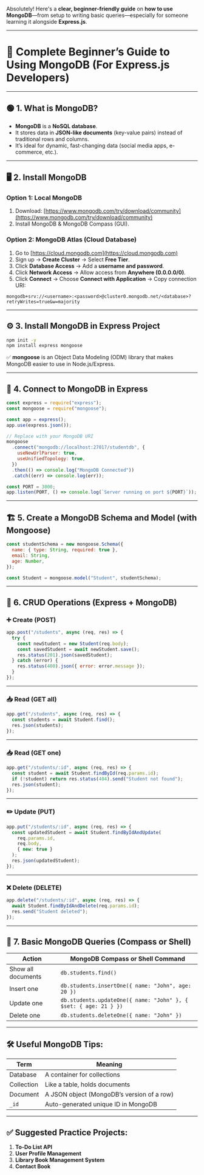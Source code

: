 Absolutely! Here's a **clear, beginner-friendly guide** on **how to use MongoDB**—from setup to writing basic queries—especially for someone learning it alongside **Express.js**.

---

# 📘 Complete Beginner’s Guide to Using MongoDB (For Express.js Developers)

---

## 🟢 1. What is MongoDB?

- **MongoDB** is a **NoSQL database**.
- It stores data in **JSON-like documents** (key-value pairs) instead of traditional rows and columns.
- It’s ideal for dynamic, fast-changing data (social media apps, e-commerce, etc.).

---

## 🖥️ 2. Install MongoDB

### Option 1: Local MongoDB

1. Download: [https://www.mongodb.com/try/download/community](https://www.mongodb.com/try/download/community)
2. Install MongoDB & MongoDB Compass (GUI).

### Option 2: MongoDB Atlas (Cloud Database)

1. Go to [https://cloud.mongodb.com](https://cloud.mongodb.com)
2. Sign up → **Create Cluster** → Select **Free Tier**.
3. Click **Database Access** → Add a **username and password**.
4. Click **Network Access** → Allow access from **Anywhere (0.0.0.0/0)**.
5. Click **Connect** → Choose **Connect with Application** → Copy connection URI:

```
mongodb+srv://<username>:<password>@cluster0.mongodb.net/<database>?retryWrites=true&w=majority
```

---

## ⚙️ 3. Install MongoDB in Express Project

```bash
npm init -y
npm install express mongoose
```

✅ **mongoose** is an Object Data Modeling (ODM) library that makes MongoDB easier to use in Node.js/Express.

---

## 🔗 4. Connect to MongoDB in Express

```js
const express = require("express");
const mongoose = require("mongoose");

const app = express();
app.use(express.json());

// Replace with your MongoDB URI
mongoose
  .connect("mongodb://localhost:27017/studentdb", {
    useNewUrlParser: true,
    useUnifiedTopology: true,
  })
  .then(() => console.log("MongoDB Connected"))
  .catch((err) => console.log(err));

const PORT = 3000;
app.listen(PORT, () => console.log(`Server running on port ${PORT}`));
```

---

## 🏗️ 5. Create a MongoDB Schema and Model (with Mongoose)

```js
const studentSchema = new mongoose.Schema({
  name: { type: String, required: true },
  email: String,
  age: Number,
});

const Student = mongoose.model("Student", studentSchema);
```

---

## 🔧 6. CRUD Operations (Express + MongoDB)

### ➕ Create (POST)

```js
app.post("/students", async (req, res) => {
  try {
    const newStudent = new Student(req.body);
    const savedStudent = await newStudent.save();
    res.status(201).json(savedStudent);
  } catch (error) {
    res.status(400).json({ error: error.message });
  }
});
```

---

### 📥 Read (GET all)

```js
app.get("/students", async (req, res) => {
  const students = await Student.find();
  res.json(students);
});
```

---

### 📥 Read (GET one)

```js
app.get("/students/:id", async (req, res) => {
  const student = await Student.findById(req.params.id);
  if (!student) return res.status(404).send("Student not found");
  res.json(student);
});
```

---

### ✏️ Update (PUT)

```js
app.put("/students/:id", async (req, res) => {
  const updatedStudent = await Student.findByIdAndUpdate(
    req.params.id,
    req.body,
    { new: true }
  );
  res.json(updatedStudent);
});
```

---

### ❌ Delete (DELETE)

```js
app.delete("/students/:id", async (req, res) => {
  await Student.findByIdAndDelete(req.params.id);
  res.send("Student deleted");
});
```

---

## 📌 7. Basic MongoDB Queries (Compass or Shell)

| Action             | MongoDB Compass or Shell Command                                 |
| ------------------ | ---------------------------------------------------------------- |
| Show all documents | `db.students.find()`                                             |
| Insert one         | `db.students.insertOne({ name: "John", age: 20 })`               |
| Update one         | `db.students.updateOne({ name: "John" }, { $set: { age: 21 } })` |
| Delete one         | `db.students.deleteOne({ name: "John" })`                        |

---

## 🛠 Useful MongoDB Tips:

| Term       | Meaning                                    |
| ---------- | ------------------------------------------ |
| Database   | A container for collections                |
| Collection | Like a table, holds documents              |
| Document   | A JSON object (MongoDB’s version of a row) |
| `_id`      | Auto-generated unique ID in MongoDB        |

---

## ✅ Suggested Practice Projects:

1. **To-Do List API**
2. **User Profile Management**
3. **Library Book Management System**
4. **Contact Book**
